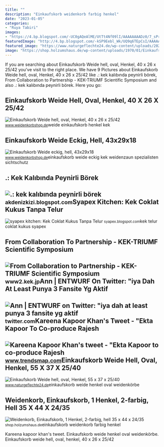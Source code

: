 ```yaml
---
title: ""
description: "Einkaufskorb weidenkorb farbig henkel"
date: "2023-01-05"
categories:
- "Ruya Tabiri"
images:
- "https://4.bp.blogspot.com/-UC0gAQeAlME/UtTt4Nf09lI/AAAAAAAADz0/7_sPrRCf5WE/s1600/kek+görünümlü+börek+(4).jpg"
featuredImage: "http://4.bp.blogspot.com/-kSP9Eebl_Wk/UQ9q6TEpCsI/AAAAAAAABI4/G6w0SZcDd90/s1600/KEK+COKLAT+KUKUS+TANPA+TELUR.jpg"
featured_image: "https://www.naturgeflechte24.de/wp-content/uploads/2020/02/kek-g-5537_einkaufskorb_details-2.jpg"
image: "https://shop.holzumshaus.de/wp-content/uploads/1970/01/Einkaufskorb_KEK-G-35.jpg"
---
```


If you are searching about Einkaufskorb Weide hell, oval, Henkel, 40 x 26 x 25/42 you've visit to the right place. We have 9 Pictures about Einkaufskorb Weide hell, oval, Henkel, 40 x 26 x 25/42 like .: kek kalıbında peynirli börek, From Collaboration to Partnership - KEK-TRIUMF Scientific Symposium and also .: kek kalıbında peynirli börek. Here you go:

Einkaufskorb Weide Hell, Oval, Henkel, 40 X 26 X 25/42
------------------------------------------------------

 ![Einkaufskorb Weide hell, oval, Henkel, 40 x 26 x 25/42](https://www.weidenkorbshop.de/wp-content/uploads/2020/02/kek-g-4026_einkaufskorb_weide.jpg) <small>www.weidenkorbshop.de</small>weide einkaufskorb henkel kek

Einkaufskorb Weide Eckig, Hell, 43x29x18
----------------------------------------

 ![Einkaufskorb Weide eckig, hell, 43x29x18](https://www.weidenkorbshop.de/wp-content/uploads/2019/01/kek-g-4329_einkaufskorb.jpg) <small>www.weidenkorbshop.de</small>einkaufskorb weide eckig kek weidenzaun spezialisten sichtschutz

.: Kek Kalıbında Peynirli Börek
-------------------------------

 ![.: kek kalıbında peynirli börek](https://4.bp.blogspot.com/-UC0gAQeAlME/UtTt4Nf09lI/AAAAAAAADz0/7_sPrRCf5WE/s1600/kek+görünümlü+börek+(4).jpg) <small>akdenizkizi.blogspot.com</small>Syapex Kitchen: Kek Coklat Kukus Tanpa Telur
--------------------------------------------

 ![syapex kitchen: Kek Coklat Kukus Tanpa Telur](http://4.bp.blogspot.com/-kSP9Eebl_Wk/UQ9q6TEpCsI/AAAAAAAABI4/G6w0SZcDd90/s1600/KEK+COKLAT+KUKUS+TANPA+TELUR.jpg) <small>syapex.blogspot.com</small>kek telur coklat kukus syapex

From Collaboration To Partnership - KEK-TRIUMF Scientific Symposium
-------------------------------------------------------------------

 ![From Collaboration to Partnership - KEK-TRIUMF Scientific Symposium](https://www2.kek.jp/en/topics/2011/111717/images/20111115_image_01.jpg) <small>www2.kek.jp</small>Ann | ENTWURF On Twitter: "iya Dah At Least Punya 3 Fansite Yg Aktif
--------------------------------------------------------------------

 ![Ann | ENTWURF on Twitter: "iya dah at least punya 3 fansite yg aktif](https://pbs.twimg.com/media/FbKpPCaUUAEg9Ml.jpg) <small>twitter.com</small>Kareena Kapoor Khan's Tweet - "Ekta Kapoor To Co-produce Rajesh
---------------------------------------------------------------

 ![Kareena Kapoor Khan's tweet - "Ekta Kapoor to co-produce Rajesh](https://pbs.twimg.com/media/Fcyada8X0AANSFu.jpg) <small>www.trendsmap.com</small>Einkaufskorb Weide Hell, Oval, Henkel, 55 X 37 X 25/40
------------------------------------------------------

 ![Einkaufskorb Weide hell, oval, Henkel, 55 x 37 x 25/40](https://www.naturgeflechte24.de/wp-content/uploads/2020/02/kek-g-5537_einkaufskorb_details-2.jpg) <small>www.naturgeflechte24.de</small>einkaufskorb weide henkel oval weidenkörbe

Weidenkorb, Einkaufskorb, 1 Henkel, 2-farbig, Hell 35 X 44 X 24/35
------------------------------------------------------------------

 ![Weidenkorb, Einkaufskorb, 1 Henkel, 2-farbig, hell 35 x 44 x 24/35](https://shop.holzumshaus.de/wp-content/uploads/1970/01/Einkaufskorb_KEK-G-35.jpg) <small>shop.holzumshaus.de</small>einkaufskorb weidenkorb farbig henkel

Kareena kapoor khan's tweet. Einkaufskorb weide henkel oval weidenkörbe. Einkaufskorb weide hell, oval, henkel, 40 x 26 x 25/42
